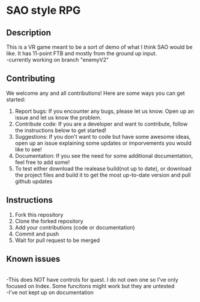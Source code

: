 # SAO style RPG

## Description
This is a VR game meant to be a sort of demo of what I think SAO would be like. It has 11-point FTB and mostly from the ground up input.
<br>-currently working on branch "enemyV2"

## Contributing
We welcome any and all contributions! Here are some ways you can get started:
1. Report bugs: If you encounter any bugs, please let us know. Open up an issue and let us know the problem.
2. Contribute code: If you are a developer and want to contribute, follow the instructions below to get started!
3. Suggestions: If you don't want to code but have some awesome ideas, open up an issue explaining some updates or imporvements you would like to see!
4. Documentation: If you see the need for some additional documentation, feel free to add some!
5. To test either download the realease build(not up to date), or download the project files and build it to get the most up-to-date version and pull github updates

## Instructions
1. Fork this repository
2. Clone the forked repository
3. Add your contributions (code or documentation)
4. Commit and push
5. Wait for pull request to be merged

## Known issues

<br> -This does NOT have controls for quest. I do not own one so I've only focused on Index. Some funcitons might work but they are untested
<br> -I've not kept up on documentation
